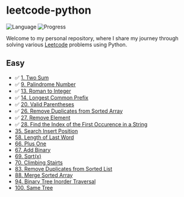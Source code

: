 # leetcode-python

![Language](https://img.shields.io/badge/Language-Python3-success.svg?logo=Python&logoColor=green)
![Progress](https://img.shields.io/badge/Progress-8%2F3089-critical.svg)


Welcome to my personal repository, where I share my journey through solving various [Leetcode](https://leetcode.com/) problems using Python.

## Easy

* ✅ [1. Two Sum](https://leetcode.com/problems/two-sum/)
* ✅ [9. Palindrome Number](https://leetcode.com/problems/palindrome-number/)
* ✅ [13. Roman to Integer](https://leetcode.com/problems/roman-to-integer/)
* ✅ [14. Longest Common Prefix](https://leetcode.com/problems/longest-common-prefix/)
* ✅ [20. Valid Parentheses](https://leetcode.com/problems/valid-parentheses/)
* ✅ [26. Remove Duplicates from Sorted Array](https://leetcode.com/problems/remove-duplicates-from-sorted-array/)
* ✅ [27. Remove Element](https://leetcode.com/problems/remove-element/)
* ✅ [28. Find the Index of the First Occurence in a String](https://leetcode.com/problems/find-the-index-of-the-first-occurrence-in-a-string/)
* [35. Search Insert Position](https://leetcode.com/problems/search-insert-position/)
* [58. Length of Last Word](https://leetcode.com/problems/length-of-last-word/)
* [66. Plus One](https://leetcode.com/problems/plus-one/)
* [67. Add Binary](https://leetcode.com/problems/add-binary/)
* [69. Sqrt(x)](https://leetcode.com/problems/sqrtx/)
* [70. Climbing Stairts](https://leetcode.com/problems/climbing-stairs/)
* [83. Remove Duplicates from Sorted List](https://leetcode.com/problems/remove-duplicates-from-sorted-list/)
* [88. Merge Sorted Array](https://leetcode.com/problems/merge-sorted-array/)
* [94. Binary Tree Inorder Traversal](https://leetcode.com/problems/binary-tree-inorder-traversal/)
* [100. Same Tree](https://leetcode.com/problems/same-tree/)
